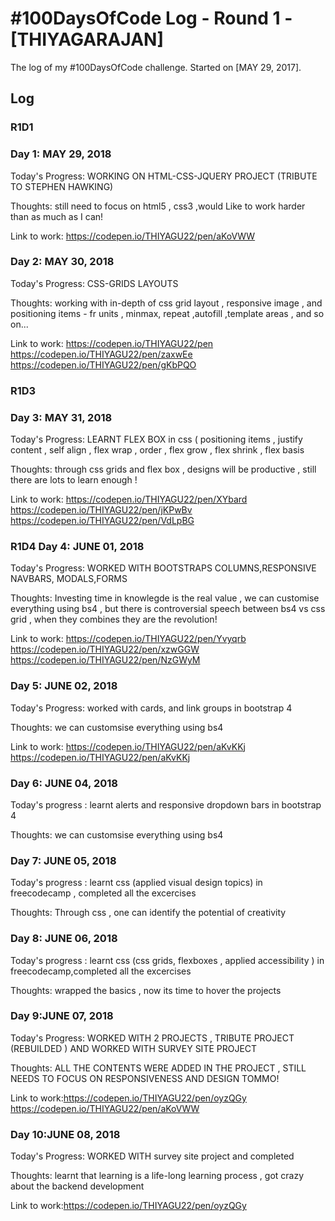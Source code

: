 # #100DaysOfCode Log - Round 1 - [THIYAGARAJAN]

The log of my #100DaysOfCode challenge. Started on [MAY 29, 2017].

## Log

### R1D1 

### Day 1: MAY 29, 2018 

Today's Progress: WORKING ON HTML-CSS-JQUERY PROJECT (TRIBUTE TO STEPHEN HAWKING)

Thoughts: still need to focus on html5 , css3 ,would Like to work harder than as much as I can!

Link to work: https://codepen.io/THIYAGU22/pen/aKoVWW


### Day 2: MAY 30, 2018 

Today's Progress: CSS-GRIDS LAYOUTS

Thoughts: working with in-depth of css grid layout , responsive image , and positioning items - fr units , minmax, repeat ,autofill ,template areas , and so on...

Link to work: https://codepen.io/THIYAGU22/pen    https://codepen.io/THIYAGU22/pen/zaxwEe   https://codepen.io/THIYAGU22/pen/gKbPQO

### R1D3

### Day 3: MAY 31, 2018 

Today's Progress: LEARNT FLEX BOX in css ( positioning items , justify content , self align , flex wrap , order , flex grow , flex shrink , flex basis

Thoughts: through css grids and flex box , designs will be productive , still there are lots to learn enough !

Link to work: https://codepen.io/THIYAGU22/pen/XYbard  https://codepen.io/THIYAGU22/pen/jKPwBv  https://codepen.io/THIYAGU22/pen/VdLpBG





### R1D4 Day 4: JUNE 01, 2018 

Today's Progress: WORKED WITH BOOTSTRAPS COLUMNS,RESPONSIVE NAVBARS, MODALS,FORMS

Thoughts: Investing time in knowlegde is the real value , we can customise everything using bs4 , but there is controversial speech between bs4 vs css grid , when they combines they are the revolution!

Link to work: https://codepen.io/THIYAGU22/pen/Yvyqrb
	      https://codepen.io/THIYAGU22/pen/xzwGGW  https://codepen.io/THIYAGU22/pen/NzGWyM

### Day 5: JUNE 02, 2018
Today's Progress: worked with cards, and link groups in bootstrap 4

Thoughts: we can customsise everything using bs4

Link to work: https://codepen.io/THIYAGU22/pen/aKvKKj
https://codepen.io/THIYAGU22/pen/aKvKKj

	      
### Day 6: JUNE 04, 2018
Today's progress : learnt alerts and responsive dropdown bars in bootstrap 4

Thoughts: we can customsise everything using bs4

### Day 7: JUNE 05, 2018
Today's progress : learnt css (applied visual design topics) in freecodecamp , completed all the excercises

Thoughts: Through css , one can identify the potential of creativity

### Day 8: JUNE 06, 2018

Today's progress : learnt css (css grids, flexboxes , applied accessibility ) in freecodecamp,completed all the excercises

Thoughts: wrapped the basics , now its time to hover the projects


### Day 9:JUNE 07, 2018 

Today's Progress: WORKED WITH 2 PROJECTS , TRIBUTE PROJECT (REBUILDED ) AND WORKED WITH SURVEY SITE PROJECT

Thoughts: ALL THE CONTENTS WERE ADDED IN THE PROJECT , STILL NEEDS TO FOCUS ON RESPONSIVENESS AND DESIGN TOMMO!

Link to work:https://codepen.io/THIYAGU22/pen/oyzQGy  https://codepen.io/THIYAGU22/pen/aKoVWW


### Day 10:JUNE 08, 2018 

Today's Progress: WORKED WITH survey site project and completed

Thoughts: learnt that learning is a life-long learning process , got crazy about the backend development

Link to work:https://codepen.io/THIYAGU22/pen/oyzQGy  
